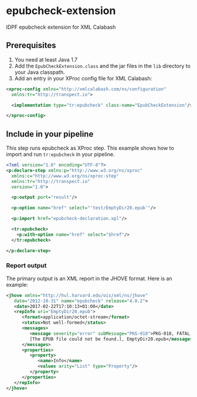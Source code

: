# epubcheck-extension
IDPF epubcheck extension for XML Calabash

## Prerequisites

1. You need at least Java 1.7
2. Add the `EpubCheckExtension.class` and the jar files in the `lib` directory to your Java classpath.
3. Add an entry in your XProc config file for XML Calabash:

```xml
<xproc-config xmlns="http://xmlcalabash.com/ns/configuration"
  xmlns:tr="http://transpect.io">

  <implementation type="tr:epubcheck" class-name="EpubCheckExtension"/>

</xproc-config>
```

## Include in your pipeline

This step runs epubcheck as XProc step. This example shows how to import and run `tr:epubcheck` in your pipeline.

```xml
<?xml version="1.0" encoding="UTF-8"?>
<p:declare-step xmlns:p="http://www.w3.org/ns/xproc"
  xmlns:c="http://www.w3.org/ns/xproc-step"
  xmlns:tr="http://transpect.io"
  version="1.0">

  <p:output port="result"/>

  <p:option name="href" select="'test/EmptyDir20.epub'"/>

  <p:import href="epubcheck-declaration.xpl"/>

  <tr:epubcheck>
    <p:with-option name="href" select="$href"/>
  </tr:epubcheck>

</p:declare-step>
```

### Report output

The primary output is an XML report in the JHOVE format. Here is an example:

```xml
<jhove xmlns="http://hul.harvard.edu/ois/xml/ns/jhove" 
   date="2012-10-31" name="epubcheck" release="4.0.2">
   <date>2017-02-22T17:10:13+01:00</date>
   <repInfo uri="EmptyDir20.epub">
      <format>application/octet-stream</format>
      <status>Not well-formed</status>
      <messages>
         <message severity="error" subMessage="PKG-018">PKG-018, FATAL, 
         [The EPUB file could not be found.], EmptyDir20.epub</message>
      </messages>
      <properties>
         <property>
            <name>Info</name>
            <values arity="List" type="Property"/>
         </property>
      </properties>
   </repInfo>
</jhove>
```


